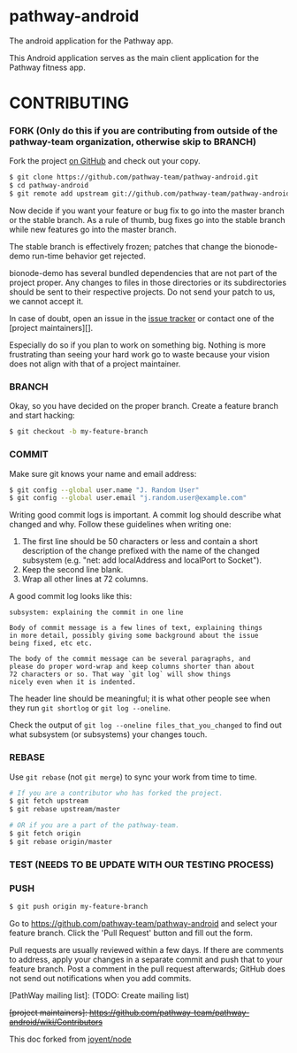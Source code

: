 # pathway-android
The android application for the Pathway app.

This Android application serves as the main client application for the Pathway fitness app.

# CONTRIBUTING

### FORK (Only do this if you are contributing from outside of the pathway-team organization, otherwise skip to BRANCH)

Fork the project [on GitHub](https://github.com/pathway-team/pathway-android) and check out
your copy.

```sh
$ git clone https://github.com/pathway-team/pathway-android.git
$ cd pathway-android
$ git remote add upstream git://github.com/pathway-team/pathway-android.git
```

Now decide if you want your feature or bug fix to go into the master branch
or the stable branch.  As a rule of thumb, bug fixes go into the stable branch
while new features go into the master branch.

The stable branch is effectively frozen; patches that change the bionode-demo 
run-time behavior get rejected.

bionode-demo has several bundled dependencies that are not part of the project proper.  Any changes to files
in those directories or its subdirectories should be sent to their respective
projects.  Do not send your patch to us, we cannot accept it.

In case of doubt, open an issue in the [issue tracker][] or contact one of the [project maintainers][].

Especially do so if you plan to work on something big.  Nothing is more
frustrating than seeing your hard work go to waste because your vision
does not align with that of a project maintainer.


### BRANCH

Okay, so you have decided on the proper branch.  Create a feature branch
and start hacking:

```sh
$ git checkout -b my-feature-branch
```

### COMMIT

Make sure git knows your name and email address:

```sh
$ git config --global user.name "J. Random User"
$ git config --global user.email "j.random.user@example.com"
```

Writing good commit logs is important.  A commit log should describe what
changed and why.  Follow these guidelines when writing one:

1. The first line should be 50 characters or less and contain a short
   description of the change prefixed with the name of the changed
   subsystem (e.g. "net: add localAddress and localPort to Socket").
2. Keep the second line blank.
3. Wrap all other lines at 72 columns.

A good commit log looks like this:

```
subsystem: explaining the commit in one line

Body of commit message is a few lines of text, explaining things
in more detail, possibly giving some background about the issue
being fixed, etc etc.

The body of the commit message can be several paragraphs, and
please do proper word-wrap and keep columns shorter than about
72 characters or so. That way `git log` will show things
nicely even when it is indented.
```

The header line should be meaningful; it is what other people see when they
run `git shortlog` or `git log --oneline`.

Check the output of `git log --oneline files_that_you_changed` to find out
what subsystem (or subsystems) your changes touch.


### REBASE

Use `git rebase` (not `git merge`) to sync your work from time to time.

```sh
# If you are a contributor who has forked the project.
$ git fetch upstream
$ git rebase upstream/master

# OR if you are a part of the pathway-team.
$ git fetch origin
$ git rebase origin/master
```


### TEST (NEEDS TO BE UPDATE WITH OUR TESTING PROCESS)



### PUSH

```sh
$ git push origin my-feature-branch
```

Go to https://github.com/pathway-team/pathway-android and select your feature branch.  Click
the 'Pull Request' button and fill out the form.

Pull requests are usually reviewed within a few days.  If there are comments
to address, apply your changes in a separate commit and push that to your
feature branch.  Post a comment in the pull request afterwards; GitHub does
not send out notifications when you add commits.

[issue tracker]: https://github.com/pathway-team/pathway-android/issues
[PathWay mailing list]: (TODO: Create mailing list)

~~[project maintainers]: https://github.com/pathway-team/pathway-android/wiki/Contributors~~

This doc forked from [joyent/node](https://github.com/nodejs/node-v0.x-archive/blob/master/CONTRIBUTING.md)

